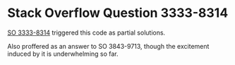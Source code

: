 # Stack Overflow Question 3333-8314

[SO 3333-8314](https://stackoverflow.com/q/33338314) triggered this code as partial solutions.

Also proffered as an answer to SO 3843-9713, though the excitement
induced by it is underwhelming so far.

